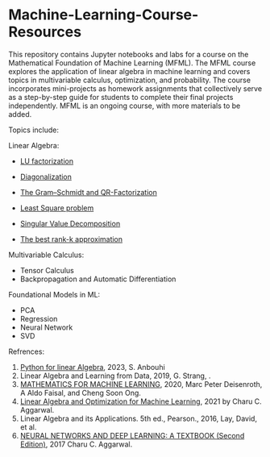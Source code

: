 # Machine-Learning-Course-Resources
This repository contains Jupyter notebooks and labs for a course on the Mathematical Foundation of Machine Learning (MFML). The MFML course explores the application of linear algebra in machine learning and covers topics in multivariable calculus, optimization, and probability. The course incorporates mini-projects as homework assignments that collectively serve as a step-by-step guide for students to complete their final projects independently. MFML is an ongoing course, with more materials to be added.

Topics include:

Linear Algebra:
- [LU factorization](https://colab.research.google.com/github/Soheilp86/Machine-Learning-Course-Resources/blob/main/1-%20LU-Factorization.ipynb)

- [Diagonalization](https://colab.research.google.com/github/Soheilp86/Machine-Learning-Course-Resources/blob/main/2-Diagonalization.ipynb) 

- [The Gram–Schmidt and QR-Factorization](https://colab.research.google.com/github/Soheilp86/Machine-Learning-Course-Resources/blob/main/4-%20The%20Gram%E2%80%93Schmidt%20and%20QR-Factorization.ipynb)
  

- [Least Square problem](https://colab.research.google.com/github/Soheilp86/Machine-Learning-Course-Resources/blob/main/5-%20Least-Squares%20Problems-Class.ipynb)
  
- [Singular Value Decomposition](https://colab.research.google.com/github/Soheilp86/Machine-Learning-Course-Resources/blob/main/7-SVD.ipynb)
  
- [The best rank-k approximation](https://colab.research.google.com/github/Soheilp86/Machine-Learning-Course-Resources/blob/main/8.%20Low%20rank%20approximation_complete.ipynb)

Multivariable Calculus:
- Tensor Calculus
- Backpropagation and Automatic Differentiation

Foundational Models in ML:
- PCA
- Regression
- Neural Network
- SVD


Refrences: 
1. [Python for linear Algebra](https://timothyprojectgig.github.io/JB_Math_Textbook/Undergrad/Linear/0.html), 2023, S. Anbouhi
2. Linear Algebra and Learning from Data, 2019, G. Strang, .
3. [MATHEMATICS FOR MACHINE LEARNING](https://github.com/mml-book/mml-book.github.io/blob/master/book/mml-book_printed.pdf), 2020, Marc Peter Deisenroth, A Aldo Faisal, and Cheng Soon Ong.
4. [Linear Algebra and Optimization for Machine Learning](http://www.charuaggarwal.net/Linear-Algebra-And-Optimization.pdf), 2021 by Charu C. Aggarwal.
5. Linear Algebra and its Applications. 5th ed., Pearson., 2016, Lay, David, et al.
6. [NEURAL NETWORKS AND DEEP LEARNING: A TEXTBOOK (Second Edition)](http://www.charuaggarwal.net/neural.htm), 2017 Charu C. Aggarwal.





